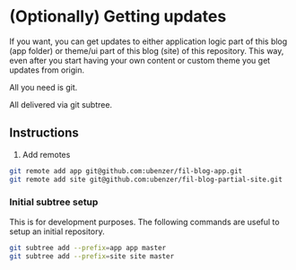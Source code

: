 
# (Optionally) Getting updates
If you want, you can get updates to either application logic part of
this blog (app folder) or theme/ui part of this blog (site) of this
repository. This way, even after you start having your own content or
custom theme you get updates from origin.

All you need is git.

All delivered via git subtree.

## Instructions
1. Add remotes
```sh
git remote add app git@github.com:ubenzer/fil-blog-app.git
git remote add site git@github.com:ubenzer/fil-blog-partial-site.git
```

### Initial subtree setup
This is for development purposes. The following commands are useful to
setup an initial repository.
```sh
git subtree add --prefix=app app master
git subtree add --prefix=site site master
```